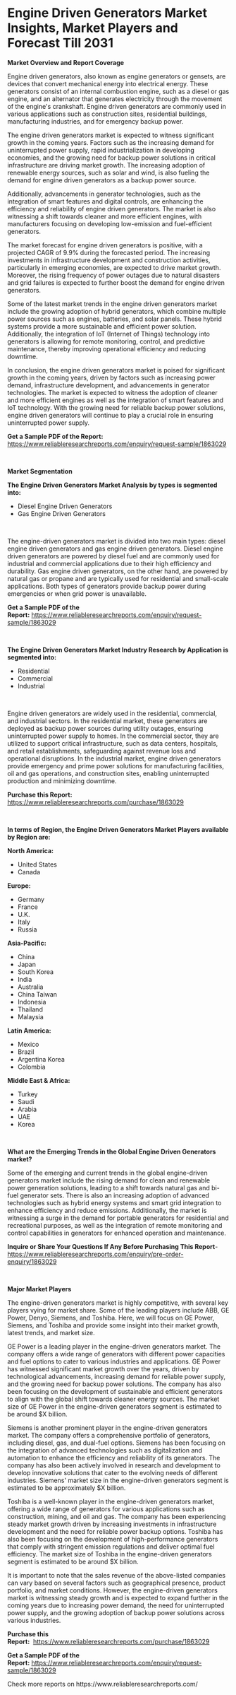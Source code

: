 <p><h1>Engine Driven Generators Market Insights, Market Players and Forecast Till 2031</h1></p><p><strong>Market Overview and Report Coverage</strong></p>
<p><p>Engine driven generators, also known as engine generators or gensets, are devices that convert mechanical energy into electrical energy. These generators consist of an internal combustion engine, such as a diesel or gas engine, and an alternator that generates electricity through the movement of the engine's crankshaft. Engine driven generators are commonly used in various applications such as construction sites, residential buildings, manufacturing industries, and for emergency backup power.</p><p>The engine driven generators market is expected to witness significant growth in the coming years. Factors such as the increasing demand for uninterrupted power supply, rapid industrialization in developing economies, and the growing need for backup power solutions in critical infrastructure are driving market growth. The increasing adoption of renewable energy sources, such as solar and wind, is also fueling the demand for engine driven generators as a backup power source.</p><p>Additionally, advancements in generator technologies, such as the integration of smart features and digital controls, are enhancing the efficiency and reliability of engine driven generators. The market is also witnessing a shift towards cleaner and more efficient engines, with manufacturers focusing on developing low-emission and fuel-efficient generators.</p><p>The market forecast for engine driven generators is positive, with a projected CAGR of 9.9% during the forecasted period. The increasing investments in infrastructure development and construction activities, particularly in emerging economies, are expected to drive market growth. Moreover, the rising frequency of power outages due to natural disasters and grid failures is expected to further boost the demand for engine driven generators.</p><p>Some of the latest market trends in the engine driven generators market include the growing adoption of hybrid generators, which combine multiple power sources such as engines, batteries, and solar panels. These hybrid systems provide a more sustainable and efficient power solution. Additionally, the integration of IoT (Internet of Things) technology into generators is allowing for remote monitoring, control, and predictive maintenance, thereby improving operational efficiency and reducing downtime.</p><p>In conclusion, the engine driven generators market is poised for significant growth in the coming years, driven by factors such as increasing power demand, infrastructure development, and advancements in generator technologies. The market is expected to witness the adoption of cleaner and more efficient engines as well as the integration of smart features and IoT technology. With the growing need for reliable backup power solutions, engine driven generators will continue to play a crucial role in ensuring uninterrupted power supply.</p></p>
<p><strong>Get a Sample PDF of the Report:</strong> <a href="https://www.reliableresearchreports.com/enquiry/request-sample/1863029">https://www.reliableresearchreports.com/enquiry/request-sample/1863029</a></p>
<p>&nbsp;</p>
<p><strong>Market Segmentation</strong></p>
<p><strong>The Engine Driven Generators Market Analysis by types is segmented into:</strong></p>
<p><ul><li>Diesel Engine Driven Generators</li><li>Gas Engine Driven Generators</li></ul></p>
<p>&nbsp;</p>
<p><p>The engine-driven generators market is divided into two main types: diesel engine driven generators and gas engine driven generators. Diesel engine driven generators are powered by diesel fuel and are commonly used for industrial and commercial applications due to their high efficiency and durability. Gas engine driven generators, on the other hand, are powered by natural gas or propane and are typically used for residential and small-scale applications. Both types of generators provide backup power during emergencies or when grid power is unavailable.</p></p>
<p><strong>Get a Sample PDF of the Report:</strong>&nbsp;<a href="https://www.reliableresearchreports.com/enquiry/request-sample/1863029">https://www.reliableresearchreports.com/enquiry/request-sample/1863029</a></p>
<p>&nbsp;</p>
<p><strong>The Engine Driven Generators Market Industry Research by Application is segmented into:</strong></p>
<p><ul><li>Residential</li><li>Commercial</li><li>Industrial</li></ul></p>
<p>&nbsp;</p>
<p><p>Engine driven generators are widely used in the residential, commercial, and industrial sectors. In the residential market, these generators are deployed as backup power sources during utility outages, ensuring uninterrupted power supply to homes. In the commercial sector, they are utilized to support critical infrastructure, such as data centers, hospitals, and retail establishments, safeguarding against revenue loss and operational disruptions. In the industrial market, engine driven generators provide emergency and prime power solutions for manufacturing facilities, oil and gas operations, and construction sites, enabling uninterrupted production and minimizing downtime.</p></p>
<p><strong>Purchase this Report:</strong>&nbsp; <a href="https://www.reliableresearchreports.com/purchase/1863029">https://www.reliableresearchreports.com/purchase/1863029</a></p>
<p>&nbsp;</p>
<p><strong>In terms of Region, the Engine Driven Generators Market Players available by Region are:</strong></p>
<p>
    <p> <strong> North America: </strong>
        <ul>
            <li>United States</li>
            <li>Canada</li>
        </ul>
        </p> 
    <p> <strong> Europe: </strong>
        <ul>
            <li>Germany</li>
            <li>France</li>
            <li>U.K.</li>
            <li>Italy</li>
            <li>Russia</li>
        </ul>
        </p> 
    <p> <strong> Asia-Pacific: </strong>
        <ul>
            <li>China</li>
            <li>Japan</li>
            <li>South Korea</li>
            <li>India</li>
            <li>Australia</li>
            <li>China Taiwan</li>
            <li>Indonesia</li>
            <li>Thailand</li>
            <li>Malaysia</li>
        </ul>
        </p> 
    <p> <strong> Latin America: </strong>
        <ul>
            <li>Mexico</li>
            <li>Brazil</li>
            <li>Argentina Korea</li>
            <li>Colombia</li>
        </ul>
        </p> 
    <p> <strong> Middle East & Africa: </strong>
        <ul>
            <li>Turkey</li>
            <li>Saudi</li>
            <li>Arabia</li>
            <li>UAE</li>
            <li>Korea</li>
        </ul>
    </p>
    </p>
<p>&nbsp;</p>
<p><strong>What are the Emerging Trends in the Global Engine Driven Generators market?</strong></p>
<p><p>Some of the emerging and current trends in the global engine-driven generators market include the rising demand for clean and renewable power generation solutions, leading to a shift towards natural gas and bi-fuel generator sets. There is also an increasing adoption of advanced technologies such as hybrid energy systems and smart grid integration to enhance efficiency and reduce emissions. Additionally, the market is witnessing a surge in the demand for portable generators for residential and recreational purposes, as well as the integration of remote monitoring and control capabilities in generators for enhanced operation and maintenance.</p></p>
<p><strong>Inquire or Share Your Questions If Any Before Purchasing This Report</strong>- <a href="https://www.reliableresearchreports.com/enquiry/pre-order-enquiry/1863029">https://www.reliableresearchreports.com/enquiry/pre-order-enquiry/1863029</a></p>
<p>&nbsp;</p>
<p><strong>Major Market Players</strong></p>
<p><p>The engine-driven generators market is highly competitive, with several key players vying for market share. Some of the leading players include ABB, GE Power, Denyo, Siemens, and Toshiba. Here, we will focus on GE Power, Siemens, and Toshiba and provide some insight into their market growth, latest trends, and market size.</p><p>GE Power is a leading player in the engine-driven generators market. The company offers a wide range of generators with different power capacities and fuel options to cater to various industries and applications. GE Power has witnessed significant market growth over the years, driven by technological advancements, increasing demand for reliable power supply, and the growing need for backup power solutions. The company has also been focusing on the development of sustainable and efficient generators to align with the global shift towards cleaner energy sources. The market size of GE Power in the engine-driven generators segment is estimated to be around $X billion.</p><p>Siemens is another prominent player in the engine-driven generators market. The company offers a comprehensive portfolio of generators, including diesel, gas, and dual-fuel options. Siemens has been focusing on the integration of advanced technologies such as digitalization and automation to enhance the efficiency and reliability of its generators. The company has also been actively involved in research and development to develop innovative solutions that cater to the evolving needs of different industries. Siemens' market size in the engine-driven generators segment is estimated to be approximately $X billion.</p><p>Toshiba is a well-known player in the engine-driven generators market, offering a wide range of generators for various applications such as construction, mining, and oil and gas. The company has been experiencing steady market growth driven by increasing investments in infrastructure development and the need for reliable power backup options. Toshiba has also been focusing on the development of high-performance generators that comply with stringent emission regulations and deliver optimal fuel efficiency. The market size of Toshiba in the engine-driven generators segment is estimated to be around $X billion.</p><p>It is important to note that the sales revenue of the above-listed companies can vary based on several factors such as geographical presence, product portfolio, and market conditions. However, the engine-driven generators market is witnessing steady growth and is expected to expand further in the coming years due to increasing power demand, the need for uninterrupted power supply, and the growing adoption of backup power solutions across various industries.</p></p>
<p><strong>Purchase this Report:</strong>&nbsp;&nbsp;<a href="https://www.reliableresearchreports.com/purchase/1863029">https://www.reliableresearchreports.com/purchase/1863029</a></p>
<p></p>
<p><strong>Get a Sample PDF of the Report:</strong>&nbsp;<a href="https://www.reliableresearchreports.com/enquiry/request-sample/1863029">https://www.reliableresearchreports.com/enquiry/request-sample/1863029</a></p>
<p>Check more reports on https://www.reliableresearchreports.com/</p>